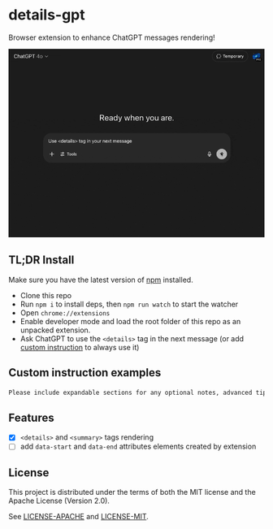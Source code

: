 # details-gpt

Browser extension to enhance ChatGPT messages rendering!

![Before](demo/details-gpt_demo.gif)

## TL;DR Install

Make sure you have the latest version of [npm](https://www.npmjs.com/get-npm) installed.

- Clone this repo
- Run `npm i` to install deps, then `npm run watch` to start the watcher
- Open `chrome://extensions`
- Enable developer mode and load the root folder of this repo as an unpacked extension. 
- Ask ChatGPT to use the `<details>` tag in the next message (or add [custom instruction](https://openai.com/index/custom-instructions-for-chatgpt/) to always use it)

## Custom instruction examples

```markdown
Please include expandable sections for any optional notes, advanced tips, or deeper explanations by using `<details>` and `<summary>` tags in your responses.
```

## Features

- [x] `<details>` and `<summary>` tags rendering
- [ ] add `data-start` and `data-end` attributes elements created by extension

## License

This project is distributed under the terms of both the MIT license and the Apache License (Version 2.0).

See [LICENSE-APACHE](./licenses/LICENSE-APACHE) and [LICENSE-MIT](./licenses/LICENSE-MIT).
